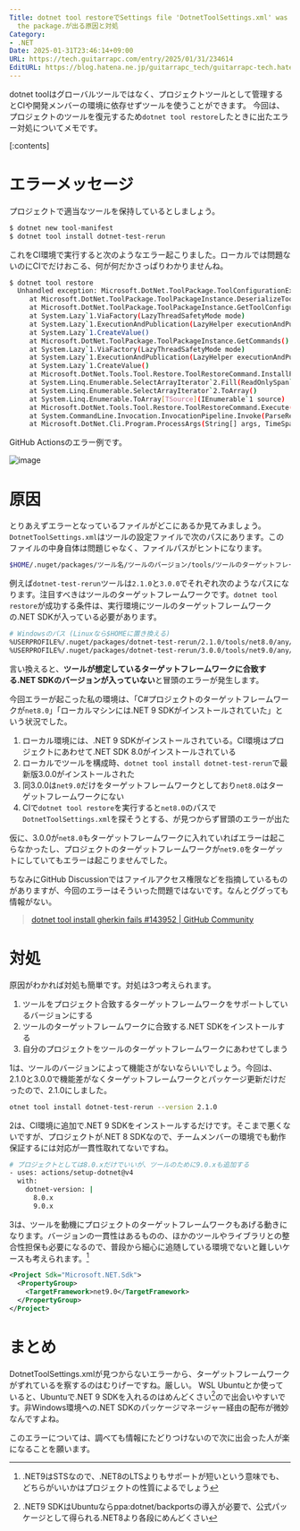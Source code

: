 ```yaml
---
Title: dotnet tool restoreでSettings file 'DotnetToolSettings.xml' was not found in
  the package.が出る原因と対処
Category:
- .NET
Date: 2025-01-31T23:46:14+09:00
URL: https://tech.guitarrapc.com/entry/2025/01/31/234614
EditURL: https://blog.hatena.ne.jp/guitarrapc_tech/guitarrapc-tech.hatenablog.com/atom/entry/6802418398324856800
---
```


dotnet toolはグローバルツールではなく、プロジェクトツールとして管理するとCIや開発メンバーの環境に依存せずツールを使うことができます。
今回は、プロジェクトのツールを復元するため`dotnet tool restore`したときに出たエラー対処についてメモです。

[:contents]

# エラーメッセージ

プロジェクトで適当なツールを保持しているとしましょう。

```sh
$ dotnet new tool-manifest
$ dotnet tool install dotnet-test-rerun
```

これをCI環境で実行すると次のようなエラー起こりました。ローカルでは問題ないのにCIでだけおこる、何が何だかさっぱりわかりませんね。

```sh
$ dotnet tool restore
  Unhandled exception: Microsoft.DotNet.ToolPackage.ToolConfigurationException: Settings file 'DotnetToolSettings.xml' was not found in the package.
     at Microsoft.DotNet.ToolPackage.ToolPackageInstance.DeserializeToolConfiguration(LockFileTargetLibrary library)
     at Microsoft.DotNet.ToolPackage.ToolPackageInstance.GetToolConfiguration()
     at System.Lazy`1.ViaFactory(LazyThreadSafetyMode mode)
     at System.Lazy`1.ExecutionAndPublication(LazyHelper executionAndPublication, Boolean useDefaultConstructor)
     at System.Lazy`1.CreateValue()
     at Microsoft.DotNet.ToolPackage.ToolPackageInstance.GetCommands()
     at System.Lazy`1.ViaFactory(LazyThreadSafetyMode mode)
     at System.Lazy`1.ExecutionAndPublication(LazyHelper executionAndPublication, Boolean useDefaultConstructor)
     at System.Lazy`1.CreateValue()
     at Microsoft.DotNet.Tools.Tool.Restore.ToolRestoreCommand.InstallPackages(ToolManifestPackage package, Nullable`1 configFile)
     at System.Linq.Enumerable.SelectArrayIterator`2.Fill(ReadOnlySpan`1 source, Span`1 destination, Func`2 func)
     at System.Linq.Enumerable.SelectArrayIterator`2.ToArray()
     at System.Linq.Enumerable.ToArray[TSource](IEnumerable`1 source)
     at Microsoft.DotNet.Tools.Tool.Restore.ToolRestoreCommand.Execute()
     at System.CommandLine.Invocation.InvocationPipeline.Invoke(ParseResult parseResult)
     at Microsoft.DotNet.Cli.Program.ProcessArgs(String[] args, TimeSpan startupTime, ITelemetry telemetryClient)
```

GitHub Actionsのエラー例です。

![image](https://github.com/user-attachments/assets/1df9d6ca-0bf7-423c-b567-ab7b6f7ab15f)

# 原因

とりあえずエラーとなっているファイルがどこにあるか見てみましょう。`DotnetToolSettings.xml`はツールの設定ファイルで次のパスにあります。このファイルの中身自体は問題じゃなく、ファイルパスがヒントになります。

```sh
$HOME/.nuget/packages/ツール名/ツールのバージョン/tools/ツールのターゲットフレームワーク/any/DotnetToolSettings.xml
```

例えば`dotnet-test-rerun`ツールは`2.1.0`と`3.0.0`でそれぞれ次のようなパスになります。注目すべきはツールのターゲットフレームワークです。`dotnet tool restore`が成功する条件は、実行環境にツールのターゲットフレームワークの.NET SDKが入っている必要があります。

```sh
# Windowsのパス (Linuxなら$HOMEに置き換える)
%USERPROFILE%/.nuget/packages/dotnet-test-rerun/2.1.0/tools/net8.0/any/DotnetToolSettings.xml
%USERPROFILE%/.nuget/packages/dotnet-test-rerun/3.0.0/tools/net9.0/any/DotnetToolSettings.xml
```

言い換えると、**ツールが想定しているターゲットフレームワークに合致する.NET SDKのバージョンが入っていない**と冒頭のエラーが発生します。

今回エラーが起こった私の環境は、「C#プロジェクトのターゲットフレームワークが`net8.0`」「ローカルマシンには.NET 9 SDKがインストールされていた」という状況でした。

1. ローカル環境には、.NET 9 SDKがインストールされている。CI環境はプロジェクトにあわせて.NET SDK 8.0がインストールされている
2. ローカルでツールを構成時、`dotnet tool install dotnet-test-rerun`で最新版3.0.0がインストールされた
3. 同3.0.0は`net9.0`だけをターゲットフレームワークとしており`net8.0`はターゲットフレームワークにない
4. CIで`dotnet tool restore`を実行すると`net8.0`のパスで`DotnetToolSettings.xml`を探そうとする、が見つからず冒頭のエラーが出た

仮に、3.0.0が`net8.0`もターゲットフレームワークに入れていればエラーは起こらなかったし、プロジェクトのターゲットフレームワークが`net9.0`をターゲットにしていてもエラーは起こりませんでした。

ちなみにGitHub Discussionではファイルアクセス権限などを指摘しているものがありますが、今回のエラーはそういった問題ではないです。なんとググっても情報がない。

> [dotnet tool install gherkin fails #143952 | GitHub Community](https://github.com/orgs/community/discussions/143952)

# 対処

原因がわかれば対処も簡単です。対処は3つ考えられます。

1. ツールをプロジェクト合致するターゲットフレームワークをサポートしているバージョンにする
2. ツールのターゲットフレームワークに合致する.NET SDKをインストールする
3. 自分のプロジェクトをツールのターゲットフレームワークにあわせてしまう

1は、ツールのバージョンによって機能さがないならいいでしょう。今回は、2.1.0と3.0.0で機能差がなくターゲットフレームワークとパッケージ更新だけだったので、2.1.0にしました。

```sh
otnet tool install dotnet-test-rerun --version 2.1.0
```

2は、CI環境に追加で.NET 9 SDKをインストールするだけです。そこまで悪くないですが、プロジェクトが.NET 8 SDKなので、チームメンバーの環境でも動作保証するには対応が一貫性取れてないですね。

```sh
# プロジェクトとしては8.0.xだけでいいが、ツールのために9.0.xも追加する
- uses: actions/setup-dotnet@v4
  with:
    dotnet-version: |
      8.0.x
      9.0.x
```

3は、ツールを動機にプロジェクトのターゲットフレームワークもあげる動きになります。バージョンの一貫性はあるものの、ほかのツールやライブラリとの整合性担保も必要になるので、普段から細心に追随している環境でないと難しいケースも考えられます。[^1]

```xml
<Project Sdk="Microsoft.NET.Sdk">
  <PropertyGroup>
    <TargetFramework>net9.0</TargetFramework>
  </PropertyGroup>
</Project>
```

# まとめ

DotnetToolSettings.xmlが見つからないエラーから、ターゲットフレームワークがずれているを察するのはむりげーですね。厳しい。
WSL Ubuntuとか使っていると、Ubuntuで.NET 9 SDKを入れるのはめんどくさい[^2]ので出会いやすいです。非Windows環境への.NET SDKのパッケージマネージャー経由の配布が微妙なんですよね。

このエラーについては、調べても情報にたどりつけないので次に出会った人が楽になることを願います。

[^1]: .NET9はSTSなので、.NET8のLTSよりもサポートが短いという意味でも、どちらがいいかはプロジェクトの性質によるでしょう
[^2]: .NET9 SDKはUbuntuならppa:dotnet/backportsの導入が必要で、公式パッケージとして得られる.NET8より各段にめんどくさい
